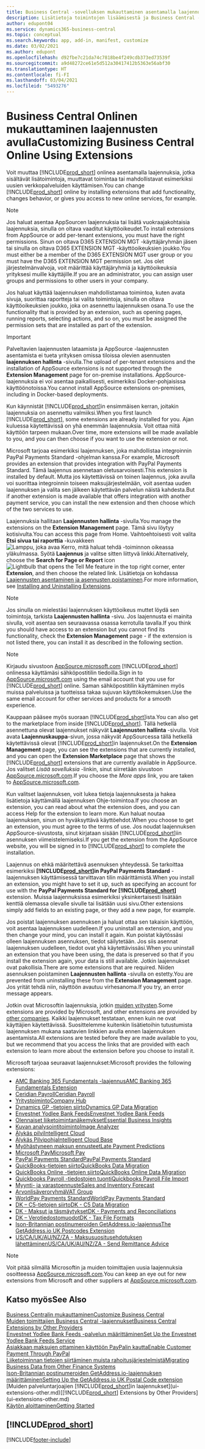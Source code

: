 ```yaml
---
title: Business Central -sovelluksen mukauttaminen asentamalla laajennuksia
description: Lisätietoja toimintojen lisäämisestä ja Business Central -sovelluksen mukauttamisesta laajennusten asentamisen avulla.
author: edupont04
ms.service: dynamics365-business-central
ms.topic: conceptual
ms.search.keywords: app, add-in, manifest, customize
ms.date: 03/02/2021
ms.author: edupont
ms.openlocfilehash: d92fbe7c21da74c7818be4f249cdb373ed73539f
ms.sourcegitcommit: a9d48272ce61e5d512a30417412b5363e56abf30
ms.translationtype: HT
ms.contentlocale: fi-FI
ms.lasthandoff: 03/04/2021
ms.locfileid: "5493276"
---
```

# <a name="customizing-business-central-online-using-extensions"></a><span data-ttu-id="15798-103">Business Central Onlinen mukauttaminen laajennusten avulla</span><span class="sxs-lookup"><span data-stu-id="15798-103">Customizing Business Central Online Using Extensions</span></span>

<span data-ttu-id="15798-104">Voit muuttaa [!INCLUDE[prod_short](includes/prod_short.md)] onlinea asentamalla laajennuksia, jotka sisältävät lisätoimintoja, muuttavat toimintaa tai mahdollistavat esimerkiksi uusien verkkopalveluiden käyttämisen.</span><span class="sxs-lookup"><span data-stu-id="15798-104">You can change [!INCLUDE[prod_short](includes/prod_short.md)] online by installing extensions that add functionality, changes behavior, or gives you access to new online services, for example.</span></span>

> [!NOTE]
> <span data-ttu-id="15798-105">Jos haluat asentaa AppSourcen laajennuksia tai lisätä vuokraajakohtaisia laajennuksia, sinulla on oltava vaaditut käyttöoikeudet.</span><span class="sxs-lookup"><span data-stu-id="15798-105">To install extensions from AppSource or add per-tenant extensions, you must have the right permissions.</span></span> <span data-ttu-id="15798-106">Sinun on oltava D365 EXTENSION MGT -käyttäjäryhmän jäsen tai sinulla on oltava D365 EXTENSION MGT -käyttöoikeuksien joukko.</span><span class="sxs-lookup"><span data-stu-id="15798-106">You must either be a member of the D365 EXTENSION MGT user group or you must have the D365 EXTENSION MGT permission set.</span></span> <span data-ttu-id="15798-107">Jos olet järjestelmänvalvoja, voit määrittää käyttäjäryhmiä ja käyttöoikeuksia yrityksesi muille käyttäjille.</span><span class="sxs-lookup"><span data-stu-id="15798-107">If you are an administrator, you can assign user groups and permissions to other users in your company.</span></span>

<span data-ttu-id="15798-108">Jos haluat käyttää laajennuksen mahdollistamaa toimintoa, kuten avata sivuja, suorittaa raportteja tai valita toimintoja, sinulla on oltava käyttöoikeuksien joukko, joka on asennettu laajennuksen osana.</span><span class="sxs-lookup"><span data-stu-id="15798-108">To use the functionality that is provided by an extension, such as opening pages, running reports, selecting actions, and so on, you must be assigned the permission sets that are installed as part of the extension.</span></span>

> [!IMPORTANT]  
> <span data-ttu-id="15798-109">Palveltavien laajennusten lataamista ja AppSource -laajennusten asentamista ei tueta yrityksen omissa tiloissa olevien asennusten **laajennuksen hallinta** -sivulla.</span><span class="sxs-lookup"><span data-stu-id="15798-109">The upload of per-tenant extensions and the installation of AppSource extensions is not supported through the **Extension Management** page for on-premise installations.</span></span> <span data-ttu-id="15798-110">AppSource-laajennuksia ei voi asentaa paikallisesti, esimerkiksi Docker-pohjaisissa käyttöönotoissa.</span><span class="sxs-lookup"><span data-stu-id="15798-110">You cannot install AppSource extensions on-premises, including in Docker-based deployments.</span></span>

<span data-ttu-id="15798-111">Kun käynnistät [!INCLUDE[prod_short](includes/prod_short.md)]in ensimmäisen kerran, joitakin laajennuksia on asennettu valmiiksi.</span><span class="sxs-lookup"><span data-stu-id="15798-111">When you first launch [!INCLUDE[prod_short](includes/prod_short.md)], some extensions are already installed for you.</span></span> <span data-ttu-id="15798-112">Ajan kuluessa käytettävissä on yhä enemmän laajennuksia. Voit ottaa niitä käyttöön tarpeen mukaan.</span><span class="sxs-lookup"><span data-stu-id="15798-112">Over time, more extensions will be made available to you, and you can then choose if you want to use the extension or not.</span></span>

<span data-ttu-id="15798-113">Microsoft tarjoaa esimerkiksi laajennuksen, joka mahdollistaa integroinnin PayPal Payments Standard -ohjelman kanssa.</span><span class="sxs-lookup"><span data-stu-id="15798-113">For example, Microsoft provides an extension that provides integration with PayPal Payments Standard.</span></span> <span data-ttu-id="15798-114">Tämä laajennus asennetaan oletusarvoisesti.</span><span class="sxs-lookup"><span data-stu-id="15798-114">This extension is installed by default.</span></span>
<span data-ttu-id="15798-115">Mutta jos käytettävissä on toinen laajennus, joka avulla voi suorittaa integroinnin toiseen maksujärjestelmään, voit asentaa uuden laajennuksen ja valita sen jälkeen käytettävän palvelun näistä kahdesta.</span><span class="sxs-lookup"><span data-stu-id="15798-115">But if another extension is made available that offers integration with another payment service, you can install the new extension and then choose which of the two services to use.</span></span>  

<span data-ttu-id="15798-116">Laajennuksia hallitaan **Laajennusten hallinta** -sivulla.</span><span class="sxs-lookup"><span data-stu-id="15798-116">You manage the extensions on the **Extension Management** page.</span></span> <span data-ttu-id="15798-117">Tämä sivu löytyy kotisivulta.</span><span class="sxs-lookup"><span data-stu-id="15798-117">You can access this page from Home.</span></span> <span data-ttu-id="15798-118">Vaihtoehtoisesti voit valita **Etsi sivua tai raporttia** -kuvakkeen ![Lamppu, joka avaa Kerro, mitä haluat tehdä -toiminnon](media/ui-search/search_small.png "Kerro, mitä haluat tehdä") oikeassa yläkulmassa. Syötä **Laajennus** ja valitse sitten liittyvä linkki.</span><span class="sxs-lookup"><span data-stu-id="15798-118">Alternatively, choose the **Search for Page or Report** icon ![Lightbulb that opens the Tell Me feature](media/ui-search/search_small.png "Tell me what you want to do") in the top right corner, enter **Extension**, and then choose the related link.</span></span> <span data-ttu-id="15798-119">Lisätietoja on kohdassa [Laajennusten asentaminen ja asennusten poistaminen](ui-extensions-install-uninstall.md).</span><span class="sxs-lookup"><span data-stu-id="15798-119">For more information, see [Installing and Uninstalling Extensions](ui-extensions-install-uninstall.md).</span></span>

> [!NOTE]  
> <span data-ttu-id="15798-120">Jos sinulla on mielestäsi laajennuksen käyttöoikeus muttet löydä sen toimintoja, tarkista **Laajennusten hallinta** -sivu. Jos laajennusta ei mainita sivulla, voit asentaa sen seuraavassa osassa kerrotulla tavalla.</span><span class="sxs-lookup"><span data-stu-id="15798-120">If you think you should have access to an extension but you cannot find its functionality, check the **Extension Management** page - if the extension is not listed there, you can install it as described in the following section.</span></span>  

> [!NOTE]  
> <span data-ttu-id="15798-121">Kirjaudu sivustoon [AppSource.microsoft.com](https://appsource.microsoft.com/) [!INCLUDE[prod_short](includes/prod_short.md)] onlinessa käyttämäsi sähköpostitilin tiedoilla.</span><span class="sxs-lookup"><span data-stu-id="15798-121">Sign in to [AppSource.microsoft.com](https://appsource.microsoft.com/) using the email account that you use for [!INCLUDE[prod_short](includes/prod_short.md)] online.</span></span> <span data-ttu-id="15798-122">Saman sähköpostitilin käyttäminen myös muissa palveluissa ja tuotteissa takaa sujuvan käyttökokemuksen.</span><span class="sxs-lookup"><span data-stu-id="15798-122">Use the same email account for other services and products for a smooth experience.</span></span>  

<span data-ttu-id="15798-123">Kauppaan pääsee myös suoraan [!INCLUDE[prod_short](includes/prod_short.md)]ista.</span><span class="sxs-lookup"><span data-stu-id="15798-123">You can also get to the marketplace from inside [!INCLUDE[prod_short](includes/prod_short.md)].</span></span> <span data-ttu-id="15798-124">Tällä hetkellä asennettuna olevat laajennukset näkyvät **Laajennusten hallinta** -sivulla. Voit avata **Laajennuskauppa**-sivun, jossa näkyvät AppSourcessa tällä hetkellä käytettävissä olevat [!INCLUDE[prod_short](includes/prod_short.md)]in laajennukset.</span><span class="sxs-lookup"><span data-stu-id="15798-124">On the **Extension Management** page, you can see the extensions that are currently installed, and you can open the **Extension Marketplace** page that shows the [!INCLUDE[prod_short](includes/prod_short.md)] extensions that are currently available in AppSource.</span></span> <span data-ttu-id="15798-125">Jos valitset *Lisää sovelluksia* -linkin, sinut siirretään sivustoon [AppSource.microsoft.com](https://appsource.microsoft.com/marketplace/apps?product=dynamics-365%3Bdynamics-365-business-central&page=1).</span><span class="sxs-lookup"><span data-stu-id="15798-125">If you choose the *More apps* link, you are taken to [AppSource.microsoft.com](https://appsource.microsoft.com/marketplace/apps?product=dynamics-365%3Bdynamics-365-business-central&page=1).</span></span>  

<span data-ttu-id="15798-126">Kun valitset laajennuksen, voit lukea tietoja laajennuksesta ja hakea lisätietoja käyttämällä laajennuksen Ohje-toimintoa.</span><span class="sxs-lookup"><span data-stu-id="15798-126">If you choose an extension, you can read about what the extension does, and you can access Help for the extension to learn more.</span></span> <span data-ttu-id="15798-127">Kun haluat noutaa laajennuksen, sinun on hyväksyttävä käyttöehdot.</span><span class="sxs-lookup"><span data-stu-id="15798-127">When you choose to get an extension, you must agree to the terms of use.</span></span> <span data-ttu-id="15798-128">Jos noudat laajennuksen AppSource-sivustosta, sinut kirjataan sisään [!INCLUDE[prod_short](includes/prod_short.md)]iin asennuksen viimeistelemiseksi.</span><span class="sxs-lookup"><span data-stu-id="15798-128">If you get the extension from the AppSource website, you will be signed in to [!INCLUDE[prod_short](includes/prod_short.md)] to complete the installation.</span></span>  

<span data-ttu-id="15798-129">Laajennus on ehkä määritettävä asennuksen yhteydessä. Se tarkoittaa esimerkiksi **[!INCLUDE[prod_short](includes/prod_short.md)]in PayPal Payments Standard** -laajennuksen käyttämisessä tarvittavan tilin määrittämistä.</span><span class="sxs-lookup"><span data-stu-id="15798-129">When you install an extension, you might have to set it up, such as specifying an account for use with the **PayPal Payments Standard for [!INCLUDE[prod_short](includes/prod_short.md)]** extension.</span></span>
<span data-ttu-id="15798-130">Muissa laajennuksissa esimerkiksi yksinkertaisesti lisätään kenttiä olemassa olevalle sivulle tai lisätään uusi sivu.</span><span class="sxs-lookup"><span data-stu-id="15798-130">Other extensions simply add fields to an existing page, or they add a new page, for example.</span></span>   

<span data-ttu-id="15798-131">Jos poistat laajennuksen asennuksen ja haluat ottaa sen takaisin käyttöön, voit asentaa laajennuksen uudelleen.</span><span class="sxs-lookup"><span data-stu-id="15798-131">If you uninstall an extension, and you then change your mind, you can install it again.</span></span> <span data-ttu-id="15798-132">Kun poistat käytössäsi olleen laajennuksen asennuksen, tiedot säilytetään. Jos siis asennat laajennuksen uudelleen, tiedot ovat yhä käytettävissäsi.</span><span class="sxs-lookup"><span data-stu-id="15798-132">When you uninstall an extension that you have been using, the data is preserved so that if you install the extension again, your data is still available.</span></span> <span data-ttu-id="15798-133">Jotkin laajennukset ovat pakollisia.</span><span class="sxs-lookup"><span data-stu-id="15798-133">There are some extensions that are required.</span></span> <span data-ttu-id="15798-134">Niiden asennuksen poistaminen **Laajennusten hallinta** -sivulla on estetty.</span><span class="sxs-lookup"><span data-stu-id="15798-134">You are prevented from uninstalling these from the **Extension Management** page.</span></span> <span data-ttu-id="15798-135">Jos yrität tehdä niin, näyttöön avautuu virhesanoma.</span><span class="sxs-lookup"><span data-stu-id="15798-135">If you try, an error message appears.</span></span>  

<span data-ttu-id="15798-136">Jotkin ovat Microsoftin laajennuksia, jotkin [muiden yritysten](ui-extensions-other.md).</span><span class="sxs-lookup"><span data-stu-id="15798-136">Some extensions are provided by Microsoft, and other extensions are provided by [other companies](ui-extensions-other.md).</span></span> <span data-ttu-id="15798-137">Kaikki laajennukset testataan, ennen kuin ne ovat käyttäjien käytettävissä. Suosittelemme kuitenkin lisätietoihin tutustumista laajennuksen mukana saatavien linkkien avulla ennen laajennuksen asentamista.</span><span class="sxs-lookup"><span data-stu-id="15798-137">All extensions are tested before they are made available to you, but we recommend that you access the links that are provided with each extension to learn more about the extension before you choose to install it.</span></span>  

<span data-ttu-id="15798-138">Microsoft tarjoaa seuraavat laajennukset:</span><span class="sxs-lookup"><span data-stu-id="15798-138">Microsoft provides the following extensions:</span></span>  

* [<span data-ttu-id="15798-139">AMC Banking 365 Fundamentals -laajennus</span><span class="sxs-lookup"><span data-stu-id="15798-139">AMC Banking 365 Fundamentals Extension</span></span>](ui-extensions-amc-banking.md)
* [<span data-ttu-id="15798-140">Ceridian Payroll</span><span class="sxs-lookup"><span data-stu-id="15798-140">Ceridian Payroll</span></span>](ui-extensions-ceridian-payroll.md)
* [<span data-ttu-id="15798-141">Yritystoiminto</span><span class="sxs-lookup"><span data-stu-id="15798-141">Company Hub</span></span>](ui-extensions-company-hub.md)  
* [<span data-ttu-id="15798-142">Dynamics GP -tietojen siirto</span><span class="sxs-lookup"><span data-stu-id="15798-142">Dynamics GP Data Migration</span></span>](ui-extensions-dynamicsgp-data-migration.md)
* [<span data-ttu-id="15798-143">Envestnet Yodlee Bank Feeds</span><span class="sxs-lookup"><span data-stu-id="15798-143">Envestnet Yodlee Bank Feeds</span></span>](ui-extensions-yodlee-bank-feeds.md)
* [<span data-ttu-id="15798-144">Olennaiset liiketoimintanäkemykset</span><span class="sxs-lookup"><span data-stu-id="15798-144">Essential Business Insights</span></span>](ui-extensions-essential-business-insights.md)
* [<span data-ttu-id="15798-145">Kuvan analysointitoiminto</span><span class="sxs-lookup"><span data-stu-id="15798-145">Image Analyzer</span></span>](ui-extensions-image-analyzer.md)
* [<span data-ttu-id="15798-146">Älykäs pilvi</span><span class="sxs-lookup"><span data-stu-id="15798-146">Intelligent Cloud</span></span>](ui-extensions-data-replication.md)
* [<span data-ttu-id="15798-147">Älykäs Pilvipohja</span><span class="sxs-lookup"><span data-stu-id="15798-147">Intelligent Cloud Base</span></span>](ui-extensions-intelligent-cloud.md)  
* [<span data-ttu-id="15798-148">Myöhästyneen maksun ennusteet</span><span class="sxs-lookup"><span data-stu-id="15798-148">Late Payment Predictions</span></span>](ui-extensions-late-payment-prediction.md)
* [<span data-ttu-id="15798-149">Microsoft Pay</span><span class="sxs-lookup"><span data-stu-id="15798-149">Microsoft Pay</span></span>](ui-extensions-microsoft-pay-payments.md)
* [<span data-ttu-id="15798-150">PayPal Payments Standard</span><span class="sxs-lookup"><span data-stu-id="15798-150">PayPal Payments Standard</span></span>](ui-extensions-paypal-payments-standard.md)
* [<span data-ttu-id="15798-151">QuickBooks-tietojen siirto</span><span class="sxs-lookup"><span data-stu-id="15798-151">QuickBooks Data Migration</span></span>](ui-extensions-quickbooks-data-migration.md)
* [<span data-ttu-id="15798-152">QuickBooks Online -tietojen siirto</span><span class="sxs-lookup"><span data-stu-id="15798-152">QuickBooks Online Data Migration</span></span>](ui-extensions-quickbooks-online-data-migration.md)
* [<span data-ttu-id="15798-153">Quickbooks Payroll -tiedostojen tuonti</span><span class="sxs-lookup"><span data-stu-id="15798-153">Quickbooks Payroll File Import</span></span>](ui-extensions-quickbooks-payroll.md)
* [<span data-ttu-id="15798-154">Myynti- ja varastoennuste</span><span class="sxs-lookup"><span data-stu-id="15798-154">Sales and Inventory Forecast</span></span>](ui-extensions-sales-forecast.md)
* [<span data-ttu-id="15798-155">Arvonlisäveroryhmä</span><span class="sxs-lookup"><span data-stu-id="15798-155">VAT Group</span></span>](ui-extensions-vat-group.md)
* [<span data-ttu-id="15798-156">WorldPay Payments Standard</span><span class="sxs-lookup"><span data-stu-id="15798-156">WorldPay Payments Standard</span></span>](ui-extensions-worldpay-payments-standard.md)
* [<span data-ttu-id="15798-157">DK – C5-tietojen siirto</span><span class="sxs-lookup"><span data-stu-id="15798-157">DK - C5 Data Migration</span></span>](ui-extensions-c5-data-migration.md)
* [<span data-ttu-id="15798-158">DK - Maksut ja täsmäytykset</span><span class="sxs-lookup"><span data-stu-id="15798-158">DK - Payments and Reconciliations</span></span>](ui-extensions-payments-reconciliation-formats-dk.md)
* [<span data-ttu-id="15798-159">DK – Verotiedostomuodot</span><span class="sxs-lookup"><span data-stu-id="15798-159">DK - Tax File Formats</span></span>](ui-extensions-tax-file-formats-dk.md)
* [<span data-ttu-id="15798-160">Ison-Britannian postinumeroiden GetAddress.io-laajennus</span><span class="sxs-lookup"><span data-stu-id="15798-160">The GetAddress.io UK Postcodes Extension</span></span>](LocalFunctionality/UnitedKingdom/ui-extensions-getaddressio.md)  
* [<span data-ttu-id="15798-161">US/CA/UK/AU/NZ/ZA - Maksusuositusehdotuksen lähettäminen</span><span class="sxs-lookup"><span data-stu-id="15798-161">US/CA/UK/AU/NZ/ZA - Send Remittance Advice</span></span>](ui-extensions-send-remittance-advice.md)

> [!NOTE]  
> <span data-ttu-id="15798-162">Voit pitää silmällä Microsoftin ja muiden toimittajien uusia laajennuksia osoitteessa [AppSource.microsoft.com](https://appsource.microsoft.com/marketplace/apps?product=dynamics-365%3Bdynamics-365-business-central&page=1).</span><span class="sxs-lookup"><span data-stu-id="15798-162">You can keep an eye out for new extensions from Microsoft and other suppliers at [AppSource.microsoft.com](https://appsource.microsoft.com/marketplace/apps?product=dynamics-365%3Bdynamics-365-business-central&page=1).</span></span>

## <a name="see-also"></a><span data-ttu-id="15798-163">Katso myös</span><span class="sxs-lookup"><span data-stu-id="15798-163">See Also</span></span>

[<span data-ttu-id="15798-164">Business Centralin mukauttaminen</span><span class="sxs-lookup"><span data-stu-id="15798-164">Customize Business Central</span></span>](ui-customizing-overview.md)  
[<span data-ttu-id="15798-165">Muiden toimittajien Business Central -laajennukset</span><span class="sxs-lookup"><span data-stu-id="15798-165">Business Central Extensions by Other Providers</span></span>](ui-extensions-other.md)  
[<span data-ttu-id="15798-166">Envestnet Yodlee Bank Feeds -palvelun määrittäminen</span><span class="sxs-lookup"><span data-stu-id="15798-166">Set Up the Envestnet Yodlee Bank Feeds Service</span></span>](bank-how-setup-bank-statement-service.md)  
[<span data-ttu-id="15798-167">Asiakkaan maksujen ottaminen käyttöön PayPalin kautta</span><span class="sxs-lookup"><span data-stu-id="15798-167">Enable Customer Payment Through PayPal</span></span>](sales-how-enable-payment-service-extensions.md)  
[<span data-ttu-id="15798-168">Liiketoiminnan tietojen siirtäminen muista rahoitusjärjestelmistä</span><span class="sxs-lookup"><span data-stu-id="15798-168">Migrating Business Data from Other Finance Systems</span></span>](across-import-data-configuration-packages.md)  
[<span data-ttu-id="15798-169">Ison-Britannian postinumeroiden GetAddress.io-laajennuksen määrittäminen</span><span class="sxs-lookup"><span data-stu-id="15798-169">Setting Up the GetAddress.io UK Postal Code extension</span></span>](LocalFunctionality/UnitedKingdom/uk-setup-postal-code-service.md)  
<span data-ttu-id="15798-170">[Muiden palveluntarjoajien [!INCLUDE[prod_short](includes/prod_short.md)]in laajennukset](ui-extensions-other.md)</span><span class="sxs-lookup"><span data-stu-id="15798-170">[[!INCLUDE[prod_short](includes/prod_short.md)] Extensions by Other Providers](ui-extensions-other.md)</span></span>  
[<span data-ttu-id="15798-171">Käytön aloittaminen</span><span class="sxs-lookup"><span data-stu-id="15798-171">Getting Started</span></span>](product-get-started.md)  

## [!INCLUDE[prod_short](includes/free_trial_md.md)]  


[!INCLUDE[footer-include](includes/footer-banner.md)]
